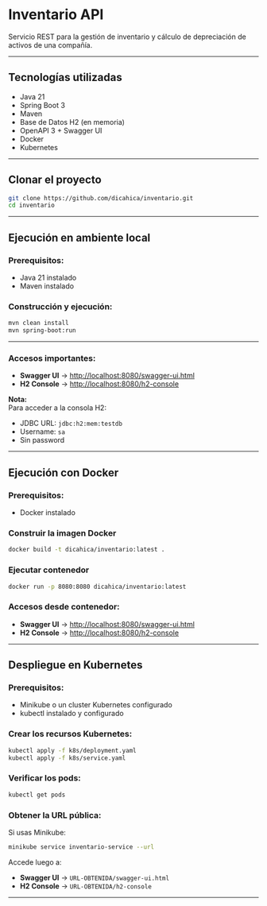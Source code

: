 # Inventario API

Servicio REST para la gestión de inventario y cálculo de depreciación de activos de una compañía.

---

## Tecnologías utilizadas

- Java 21
- Spring Boot 3
- Maven
- Base de Datos H2 (en memoria)
- OpenAPI 3 + Swagger UI
- Docker
- Kubernetes

---

## Clonar el proyecto

```bash
git clone https://github.com/dicahica/inventario.git
cd inventario
```

---

## Ejecución en ambiente local

### Prerequisitos:
- Java 21 instalado
- Maven instalado

### Construcción y ejecución:

```bash
mvn clean install
mvn spring-boot:run
```

---

###  Accesos importantes:

- **Swagger UI** → [http://localhost:8080/swagger-ui.html](http://localhost:8080/swagger-ui.html)
- **H2 Console** → [http://localhost:8080/h2-console](http://localhost:8080/h2-console)

**Nota:**  
Para acceder a la consola H2:

- JDBC URL: `jdbc:h2:mem:testdb`
- Username: `sa`
- Sin password

---

## Ejecución con Docker

### Prerequisitos:
- Docker instalado

### Construir la imagen Docker

```bash
docker build -t dicahica/inventario:latest .
```

###  Ejecutar contenedor

```bash
docker run -p 8080:8080 dicahica/inventario:latest
```

###  Accesos desde contenedor:

- **Swagger UI** → [http://localhost:8080/swagger-ui.html](http://localhost:8080/swagger-ui.html)
- **H2 Console** → [http://localhost:8080/h2-console](http://localhost:8080/h2-console)

---

##  Despliegue en Kubernetes

###  Prerequisitos:
- Minikube o un cluster Kubernetes configurado
- kubectl instalado y configurado

###  Crear los recursos Kubernetes:

```bash
kubectl apply -f k8s/deployment.yaml
kubectl apply -f k8s/service.yaml
```

### Verificar los pods:

```bash
kubectl get pods
```

### Obtener la URL pública:

Si usas Minikube:

```bash
minikube service inventario-service --url
```

Accede luego a:

- **Swagger UI** → `URL-OBTENIDA/swagger-ui.html`
- **H2 Console** → `URL-OBTENIDA/h2-console`

---

